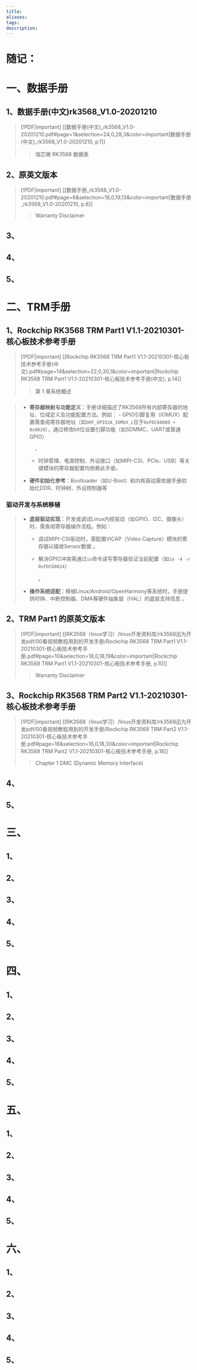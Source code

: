 ```yaml
---
title: 
aliases: 
tags: 
description:
---
```


# 随记：




# 一、数据手册
## 1、数据手册(中文)rk3568_V1.0-20201210
> [!PDF|important] [[数据手册(中文)_rk3568_V1.0-20201210.pdf#page=1&selection=24,0,28,3&color=important|数据手册(中文)_rk3568_V1.0-20201210, p.1]]
> > 瑞芯微 RK3568 数据表
> 
> 
### 


### 


### 


## 2、原英文版本
> [!PDF|important] [[数据手册_rk3568_V1.0-20201210.pdf#page=6&selection=18,0,19,13&color=important|数据手册_rk3568_V1.0-20201210, p.6]]
> > Warranty Disclaimer
> 
> 


### 


### 


### 



## 3、
### 


### 


### 



## 4、
### 


### 


### 




## 5、
### 


### 


### 







# 二、TRM手册

## 1、Rockchip RK3568 TRM Part1 V1.1-20210301-核心板技术参考手册

> [!PDF|important] [[Rockchip RK3568 TRM Part1 V1.1-20210301-核心板技术参考手册(中文).pdf#page=14&selection=22,0,30,1&color=important|Rockchip RK3568 TRM Part1 V1.1-20210301-核心板技术参考手册(中文), p.14]]
> > 第 1 章系统概述
> 
> 


### 
> - **寄存器映射与功能定义​**​：手册详细描述了RK3568所有内部寄存器的地址、位域定义及功能配置方法。例如：
    - GPIO引脚复用（IOMUX）配置需查阅寄存器地址（如`GRF_GPIO2A_IOMUX_L`位于`0xFDC60000 + 0x0020`），通过修改bit位设置引脚功能（如SDMMC、UART或普通GPIO）
>         
>         。
>     - 时钟管理、电源控制、外设接口（如MIPI-CSI、PCIe、USB）等关键模块的寄存器配置均依赖此手册。
> - ​**​硬件初始化参考​**​：Bootloader（如U-Boot）和内核驱动需依据手册初始化DDR、时钟树、外设控制器等


###  ​驱动开发与系统移植​​

> - ​**​底层驱动实现​**​：开发或调试Linux内核驱动（如GPIO、I2C、摄像头）时，需查阅寄存器操作流程。例如：
>     - 调试MIPI-CSI驱动时，需配置VICAP（Video Capture）模块的寄存器以接收Sensor数据
>         。
>     - 解决GPIO冲突需通过`io`命令读写寄存器验证当前配置（如`io -4 -r 0xFDC60024`）
>         
>         。
> - ​**​操作系统适配​**​：移植Linux/Android/OpenHarmony等系统时，手册提供时钟、中断控制器、DMA等硬件抽象层（HAL）的底层支持信息
>     。



### 


### 


## 2、TRM Part1 的原英文版本

> [!PDF|important] [[RK3568（linux学习）/linux开发资料库/rk3568迅为开发pdf/00看视频教程用到的开发手册/Rockchip RK3568 TRM Part1 V1.1-20210301-核心板技术参考手册.pdf#page=10&selection=18,0,18,19&color=important|Rockchip RK3568 TRM Part1 V1.1-20210301-核心板技术参考手册, p.10]]
> > Warranty Disclaimer
> 
> 


### 


### 


### 



## 3、Rockchip RK3568 TRM Part2 V1.1-20210301-核心板技术参考手册
> [!PDF|important] [[RK3568（linux学习）/linux开发资料库/rk3568迅为开发pdf/00看视频教程用到的开发手册/Rockchip RK3568 TRM Part2 V1.1-20210301-核心板技术参考手册.pdf#page=16&selection=16,0,18,30&color=important|Rockchip RK3568 TRM Part2 V1.1-20210301-核心板技术参考手册, p.16]]
> > Chapter 1 DMC (Dynamic Memory Interface)
> 
> 

### 


### 


### 



## 4、
### 


### 


### 




## 5、
### 


### 


### 




# 三、

## 1、
### 


### 


### 


## 2、

### 


### 


### 



## 3、
### 


### 


### 



## 4、
### 


### 


### 




## 5、
### 


### 


### 



# 四、

## 1、
### 


### 


### 


## 2、

### 


### 


### 



## 3、
### 


### 


### 



## 4、
### 


### 


### 




## 5、
### 


### 


### 









# 五、

## 1、
### 


### 


### 


## 2、

### 


### 


### 



## 3、
### 


### 


### 



## 4、
### 


### 


### 




## 5、
### 


### 


### 




# 六、

## 1、
### 


### 


### 


## 2、

### 


### 


### 



## 3、
### 


### 


### 



## 4、
### 


### 


### 




## 5、
### 


### 


### 
